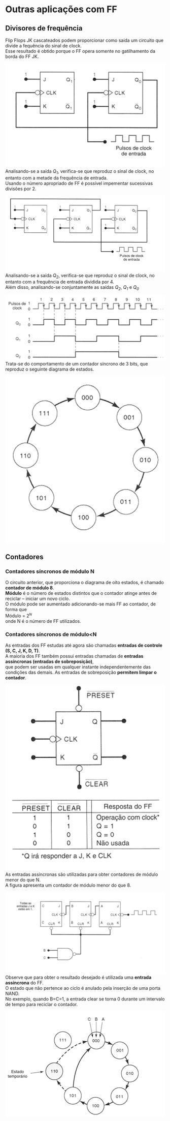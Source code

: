 # Outras aplicações com FF

## Divisores de frequência
Flip Flops JK cascateados podem proporcionar como saída um circuito que divide a fequência do sinal de clock.  
Esse resultado é obtido porque o FF opera somente no gatilhamento da borda do FF JK.

![Divisor de frequência](/sisdig_aulas/images_sisdig/divisor.jpg)
Analisando-se a saída *Q<sub>1</sub>*, verifica-se que reproduz o sinal de clock, no entanto com a metade da frequência de entrada.  
Usando o número apropriado de FF é possível impementar sucessivas divisões por 2.    

![Contador binário](/sisdig_aulas/images_sisdig/contadorbinario.jpg)
Analisando-se a saída *Q<sub>2</sub>*, verifica-se que reproduz o sinal de clock, no entanto com a frequência de entrada dividida por 4.  
Além disso, analisando-se conjuntamente as saídas *Q<sub>2</sub>*, *Q<sub>1</sub>* e *Q<sub>0</sub>*   

![Temporização do contador binário](/sisdig_aulas/images_sisdig/temporizacaocontador.jpg)
Trata-se do comportamento de um contador síncrono de 3 bits, que reproduz o seguinte diagrama de estados.  

![Diagrama de estados do contador binário de 3 bits](/sisdig_aulas/images_sisdig/diagramacontador3bits.jpg)

## Contadores

### Contadores síncronos de módulo N
O circuito anterior, que proporciona o diagrama de oito estados, é chamado **contador de módulo 8**.  
**Módulo** é o número de estados distintos que o contador atinge antes de reciclar – iniciar um novo ciclo.  
O módulo pode ser aumentado adicionando-se mais FF ao contador, de forma que  
Módulo = 2<sup>𝑁</sup>  
onde N é o número de FF utilizados.  

### Contadores síncronos de módulo<N
As entradas dos FF estudas até agora são chamadas **entradas de controle (S, C, J, K, D, T)**.   
A maioria dos FF também possui entradas chamadas de **entradas assíncronas (entradas de sobreposição)**,   
que podem ser usadas em qualquer instante independentemente das condições das demais.
As entradas de sobreposição **permitem limpar o contador**.  
                                     
![Entradas assíncronas de FF](/sisdig_aulas/images_sisdig/entradasassincronasff.jpg)                                
As entradas assíncronas são utilizadas para obter contadores de módulo menor do que N.  
A figura apresenta um contador de módulo menor do que 8.  

![Contador de módulo<8](/sisdig_aulas/images_sisdig/contadormodulomenor.jpg)                            
Observe que para obter o resultado desejado é utilizada uma **entrada assíncrona** do FF.  
O estado que não pertence ao ciclo é anulado pela inserção de uma porta NAND.   
No exemplo, quando B=C=1, a entrada clear se torna 0 durante um intervalo de tempo para reciclar o contador.  

![Diagrama de estados do contador de módulo menor do que N](/sisdig_aulas/images_sisdig/diagramaestadosmenorN.jpg)



